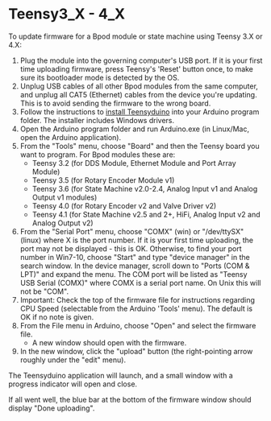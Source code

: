 # Teensy3_X - 4_X
To update firmware for a Bpod module or state machine using Teensy 3.X or 4.X:

1. Plug the module into the governing computer's USB port. If it is your first time uploading firmware, press Teensy's 'Reset' button once, to make sure its bootloader mode is detected by the OS.
2. Unplug USB cables of all other Bpod modules from the same computer, and unplug all CAT5 (Ethernet) cables from the device you're updating. This is to avoid sending the firmware to the wrong board.
3. Follow the instructions to [install Teensyduino](https://www.pjrc.com/teensy/td_download.html) into your Arduino program folder. The installer includes Windows drivers.
4. Open the Arduino program folder and run Arduino.exe (in Linux/Mac, open the Arduino application). 
5. From the "Tools" menu, choose "Board" and then the Teensy board you want to program. For Bpod modules these are: 
    - Teensy 3.2 (for DDS Module, Ethernet Module and Port Array Module)
    - Teensy 3.5 (for Rotary Encoder Module v1)
    - Teensy 3.6 (for State Machine v2.0-2.4, Analog Input v1 and Analog Output v1 modules)
    - Teensy 4.0 (for Rotary Encoder v2 and Valve Driver v2)
    - Teensy 4.1 (for State Machine v2.5 and 2+, HiFi, Analog Input v2 and Analog Output v2)
6. From the "Serial Port" menu, choose "COMX" (win) or "/dev/ttySX" (linux) where X is the port number. If it is your first time uploading, the port may not be displayed - this is OK. Otherwise, to find your port number in Win7-10, choose "Start" and type "device manager" in the search window. In the device manager, scroll down to "Ports (COM & LPT)" and expand the menu. The COM port will be listed as "Teensy USB Serial (COMX)" where COMX is a serial port name. On Unix this will not be "COM".
7. Important: Check the top of the firmware file for instructions regarding CPU Speed (selectable from the Arduino 'Tools' menu). The default is OK if no note is given.
8. From the File menu in Arduino, choose "Open" and select the firmware file. 
    - A new window should open with the firmware.
9. In the new window, click the "upload" button (the right-pointing arrow roughly under the "edit" menu).

The Teensyduino application will launch, and a small window with a progress indicator will open and close.

If all went well, the blue bar at the bottom of the firmware window should display "Done uploading".